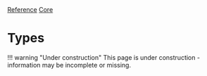 <div class="ompdoc-reference-breadcrumbs">
<a href="../../">Reference</a>
<a href="../">Core</a>
</div>

# Types

!!! warning "Under construction"
    This page is under construction - information may be incomplete or missing.
